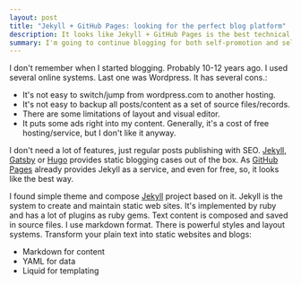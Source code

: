 ```yaml
---
layout: post
title: "Jekyll + GitHub Pages: looking for the perfect blog platform"
description: It looks like Jekyll + GitHub Pages is the best technical approach for the blogging.
summary: I'm going to continue blogging for both self-promotion and self-improvement. I'm going to try new approach.
---
```


I don't remember when I started blogging. Probably 10-12 years ago.
I used several online systems. Last one was Wordpress.
It has several cons.:

- It's not easy to switch/jump from wordpress.com to another hosting.
- It's not easy to backup all posts/content as a set of source files/records.
- There are some limitations of layout and visual editor.
- It puts some ads right into my content. Generally, it's a cost of free hosting/service, but I don't like it anyway.

I don't need a lot of features, just regular posts publishing with SEO.
[Jekyll](https://jekyllrb.com/), [Gatsby](https://www.gatsbyjs.org/) or [Hugo](https://gohugo.io/) provides static blogging cases out of the box.
As [GitHub Pages](https://pages.github.com/) already provides Jekyll as a service, and even for free,
so, it looks like the best way.

I found simple theme and compose [Jekyll](https://jekyllrb.com/) project based on it.
Jekyll is the system to create and maintain static web sites.
It's implemented by ruby and has a lot of plugins as ruby gems.
Text content is composed and saved in source files. I use markdown format.
There is powerful styles and layout systems.
Transform your plain text into static websites and blogs:
  - Markdown for content
  - YAML for data
  - Liquid for templating
